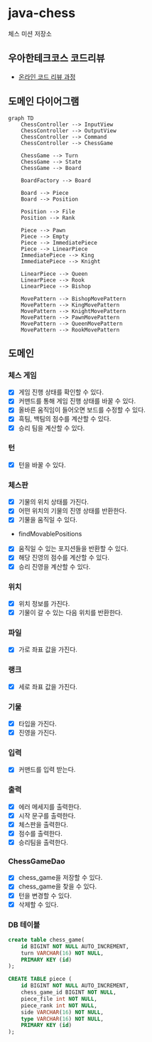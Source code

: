 # java-chess

체스 미션 저장소

## 우아한테크코스 코드리뷰

- [온라인 코드 리뷰 과정](https://github.com/woowacourse/woowacourse-docs/blob/master/maincourse/README.md)

## 도메인 다이어그램

```mermaid
graph TD
    ChessController --> InputView
    ChessController --> OutputView
    ChessController --> Command
    ChessController --> ChessGame

    ChessGame --> Turn
    ChessGame --> State
    ChessGame --> Board
    
    BoardFactory --> Board

    Board --> Piece
    Board --> Position
    
    Position --> File
    Position --> Rank
    
    Piece --> Pawn
    Piece --> Empty
    Piece --> ImmediatePiece
    Piece --> LinearPiece
    ImmediatePiece --> King
    ImmediatePiece --> Knight
    
    LinearPiece --> Queen
    LinearPiece --> Rook
    LinearPiece --> Bishop
    
    MovePattern --> BishopMovePattern
    MovePattern --> KingMovePattern
    MovePattern --> KnightMovePattern
    MovePattern --> PawnMovePattern
    MovePattern --> QueenMovePattern
    MovePattern --> RookMovePattern
```

## 도메인

### 체스 게임

- [x] 게임 진행 상태를 확인할 수 있다.
- [x] 커맨드를 통해 게임 진행 상태를 바꿀 수 있다.
- [x] 올바른 움직임이 들어오면 보드를 수정할 수 있다.
- [x] 흑팀, 백팀의 점수를 계산할 수 있다.
- [x] 승리 팀을 계산할 수 있다.

### 턴

- [x] 턴을 바꿀 수 있다.

### 체스판

- [x] 기물의 위치 상태를 가진다.
- [x] 어떤 위치의 기물의 진영 상태를 반환한다.
- [x] 기물을 움직일 수 있다.
- findMovablePositions
- [x] 움직일 수 있는 포지션들을 반환할 수 있다.
- [x] 해당 진영의 점수를 계산할 수 있다.
- [x] 승리 진영을 계산할 수 있다.

### 위치

- [x] 위치 정보를 가진다.
- [x] 기물이 갈 수 있는 다음 위치를 반환한다.

### 파일

- [x] 가로 좌표 값을 가진다.

### 랭크

- [x] 세로 좌표 값을 가진다.

### 기물

- [x] 타입을 가진다.
- [x] 진영을 가진다.

### 입력

- [x] 커맨드를 입력 받는다.

### 출력

- [x] 에러 메세지를 출력한다.
- [x] 시작 문구를 출력한다.
- [x] 체스판을 출력한다.
- [x] 점수를 출력한다.
- [x] 승리팀을 출력한다.

### ChessGameDao
- [x] chess_game을 저장할 수 있다.
- [x] chess_game을 찾을 수 있다.
- [x] 턴을 변경할 수 있다.
- [x] 삭제할 수 있다.

### DB 테이블
```sql
create table chess_game(
    id BIGINT NOT NULL AUTO_INCREMENT,
    turn VARCHAR(16) NOT NULL,
    PRIMARY KEY (id)
);

CREATE TABLE piece (
    id BIGINT NOT NULL AUTO_INCREMENT,
    chess_game_id BIGINT NOT NULL,
    piece_file int NOT NULL,
    piece_rank int NOT NULL,
    side VARCHAR(16) NOT NULL,
    type VARCHAR(16) NOT NULL,
    PRIMARY KEY (id)
);
```